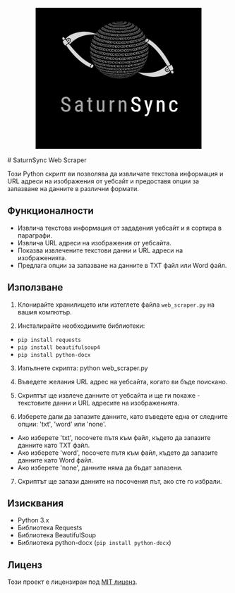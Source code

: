 <p align="center">
  <img src="logo/SaturnLogo.png" alt="SaturnSync Logo">
</p>
# SaturnSync Web Scraper

Този Python скрипт ви позволява да извличате текстова информация и URL адреси на изображения от уебсайт и предоставя опции за запазване на данните в различни формати.

## Функционалности

- Извлича текстова информация от зададения уебсайт и я сортира в параграфи.
- Извлича URL адреси на изображения от уебсайта.
- Показва извлечените текстови данни и URL адреси на изображенията.
- Предлага опции за запазване на данните в TXT файл или Word файл.

## Използване

1. Клонирайте хранилището или изтеглете файла `web_scraper.py` на вашия компютър.

2. Инсталирайте необходимите библиотеки:
- `pip install requests`
- `pip install beautifulsoup4`
- `pip install python-docx`
   
3. Изпълнете скрипта:
   python web_scraper.py

4. Въведете желания URL адрес на уебсайта, когато ви бъде поискано.

5. Скриптът ще извлече данните от уебсайта и ще ги покаже - текстовите данни и URL адресите на изображенията.

6. Изберете дали да запазите данните, като въведете една от следните опции: 'txt', 'word' или 'none'.
- Ако изберете 'txt', посочете пътя към файл, където да запазите данните като TXT файл.
- Ако изберете 'word', посочете пътя към файл, където да запазите данните като Word файл.
- Ако изберете 'none', данните няма да бъдат запазени.

7. Скриптът ще запази данните на посочения път, ако сте го избрали.

## Изисквания

- Python 3.x
- Библиотека Requests
- Библиотека BeautifulSoup
- Библиотека python-docx (`pip install python-docx`)

## Лиценз

Този проект е лицензиран под [MIT лиценз](LICENSE).